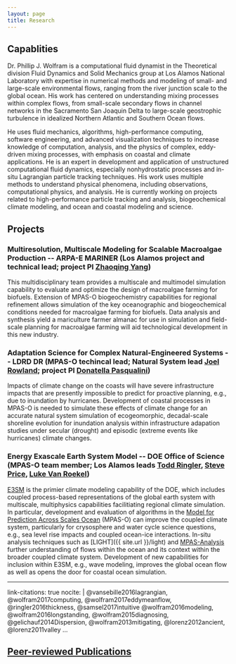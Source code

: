 ```yaml
---
layout: page
title: Research
---
```


## Capablities

Dr. Phillip J. Wolfram is a computational fluid dynamist in the Theoretical
division Fluid Dynamics and Solid Mechanics group at Los Alamos National
Laboratory with expertise in numerical methods and modeling of small- and
large-scale environmental flows, ranging from the river junction scale to the
global ocean. His work has centered on understanding mixing processes within
complex flows, from small-scale secondary flows in channel networks in the
Sacramento San Joaquin Delta to large-scale  geostrophic turbulence in idealized Northern
Atlantic and Southern Ocean flows.

He uses fluid mechanics, algorithms,
high-performance computing, software engineering, and advanced visualization
techniques to increase knowledge of computation, analysis, and the physics of
complex, eddy-driven mixing processes, with emphasis on coastal and climate
applications. He is an expert in development and application of unstructured
computational fluid dynamics, especially nonhydrostatic processes and in-situ
Lagrangian particle tracking techniques.  His work uses multiple methods to
understand physical phenomena, including observations, computational physics,
and analysis. He is currently working on projects related to high-performance
particle tracking and analysis, biogeochemical climate modeling, and ocean and
coastal modeling and science.

## Projects

### Multiresolution, Multiscale Modeling for Scalable Macroalgae Production -- ARPA-E MARINER (Los Alamos project and technical lead; project PI [Zhaoqing Yang](https://marine.pnnl.gov/staff/staff_info.asp?staff_num=971))

This multidisciplinary team provides a multiscale and multimodel simulation
capability to evaluate and optimize the design of macroalgae farming for
biofuels.
Extension of MPAS-O biogeochemistry capabilities for regional refinement allows
simulation of the key oceanographic and biogeochemical conditions needed for
macroalgae farming for biofuels.
Data analysis and synthesis yield a mariculture farmer almanac for use in simulation
and field-scale planning for macroalgae farming will aid technological
development in this new industry.

### Adaptation Science for Complex Natural-Engineered Systems -- LDRD DR (MPAS-O techincal lead; Natural System lead [Joel Rowland](http://www.lanl.gov/expertise/profiles/view/joel-rowland); project PI [Donatella Pasqualini](http://public.lanl.gov/dp/Home.html))

Impacts of climate change on the coasts will have severe infrastructure impacts
that are presently impossible to predict for proactive planning, e.g., due to
inundation by hurricanes.  Development of coastal processes in MPAS-O is needed
to simulate these effects of climate change for an accurate natural system
simulation of ecogeomorphic, decadal-scale shoreline evolution for inundation
analysis within infrastructure adapation studies under secular (drought) and
episodic (extreme events like hurricanes) climate changes.

### Energy Exascale Earth System Model -- DOE Office of Science (MPAS-O team member; Los Alamos leads [Todd Ringler](https://www.toddringler.me/), [Steve Price](http://public.lanl.gov/sprice/), [Luke Van Roekel](https://www.researchgate.net/profile/Luke_Van_Roekel))

[E3SM](https://climatemodeling.science.energy.gov/projects/energy-exascale-earth-system-model)
is the primier climate modeling capability of the DOE, which includes coupled
process-based representations of the global earth system with multiscale,
multiphysics capabilities facilitiating regional climate simulation.  In
particular, development and evaluation of algorithms in the [Model for
Prediction Across Scales Ocean](https://mpas-dev.github.io/ocean/ocean.html)
(MPAS-O) can improve the coupled climate system, particularly for crysosphere
and water cycle science questions, e.g., sea level rise impacts and coupled
ocean-ice interactions.  In-situ analysis techniques such as [LIGHT]({{
site.url }}/light) and
[MPAS-Analysis](https://github.com/MPAS-Dev/MPAS-Analysis/) further
understanding of flows within the ocean and its context within the broader
coupled climate system.  Development of new capabilities for inclusion
within E3SM, e.g., wave modeling, improves the global ocean flow as well as
opens the door for coastal ocean simulation.

---
link-citations: true
nocite: |
  @vansebille2016lagrangian, @wolfram2017computing, @wolfram2017eddymeanflow, @ringler2016thickness, @samsel2017intuitive
  @wolfram2016modeling, @wolfram2016longstanding,
  @wolfram2015diagnosing,
  @gelichauf2014Dispersion,
  @wolfram2013mitigating,
  @lorenz2012ancient,
  @lorenz2011valley
...

## [Peer-reviewed Publications](https://scholar.google.com/citations?user=LbNn4wIAAAAJ&hl=en)
